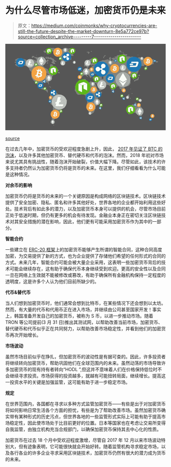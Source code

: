 # 为什么尽管市场低迷，加密货币仍是未来

> 原文：<https://medium.com/coinmonks/why-cryptocurrencies-are-still-the-future-despite-the-market-downturn-8e5a772ce97b?source=collection_archive---------7----------------------->

![](img/82015214faf2283232ce62e602ecf765.png)

[source](https://cryptosis.io/best-long-term-cryptocurrencies/)

在过去几年中，加密货币的受欢迎程度急剧上升，因此， [2017 年见证了 BTC 的泡沫](https://www.etoro.com/markets/btc)，以及许多其他加密货币、替代硬币和代币的泡沫。然而，2018 年初对市场来说尤其具有挑战性，随着泡沫开始破裂，价值大幅下降。尽管如此，该技术的许多支持者仍然认为加密货币仍将是货币的未来。在这里，我们仔细看看为什么可能是这种情况。

**对余币的影响**

加密货币仍将是货币的未来的一个关键原因是构成网络的区块链技术。区块链技术提供了安全加密、隐私、匿名和许多其他好处，世界各地的企业都开始利用这些好处。技术背后有如此多的潜力，以及加密货币本身可以提供的机会，尽管市场目前正处于低迷时期，但仍有更多的机会有待发现。金融业本身正在密切关注区块链技术对其安全措施的潜在影响，因此，他们更有可能采用加密货币作为其中的一部分。

**智能合约**

一些建立在 [ERC-20 框架](https://www.investopedia.com/news/what-erc20-and-what-does-it-mean-ethereum/)上的加密货币能够产生所谓的智能合同，这种合同高度加密，为交易提供了新的方式，也为企业提供了存储他们希望的任何形式的合同的方式。未来几年，智能合约可能会被大量企业采用，这表明一些加密货币背后的技术可能会继续存在，这有助于确保代币本身继续受到欢迎。更高的安全性以及合同一旦在网络上生效就不能被修改或篡改，有助于确保所有金融机构保持一定程度的透明度，这是许多个人认为他们目前所缺少的。

**代币&替代币**

当人们想到加密货币时，他们通常会想到比特币，在某些情况下还会想到以太坊。然而，有大量的代币和代用币正在进入市场，并继续由公司甚至国家开发！事实上，韩国准备开发自己的加密货币，被称为 S 币，以进一步推动市场。随着 TRON 等公司提前(3 月 31 日)推出其测试网，以帮助改善当前市场，加密货币、替代硬币和代币似乎正在共同努力，以帮助改善市场稳定性，并看到他们的加密货币再次开始增长。

**市场波动**

虽然市场目前似乎在挣扎，但加密货币的波动性是有据可查的。因此，许多投资者将继续转向加密货币，帮助巩固他们在全球范围内的未来。虽然动荡的市场导致许多加密货币的现有持有者转向“HODL ”,但这并不意味着人们在价格保持低位时不会继续寻求投资。市场获得的投资越多，就越有可能扭转局面，继续增长。提高这一投资水平的关键是加强监管，这可能有助于进一步稳定市场。

**规定**

在世界范围内，各国都在寻求以多种方式监管加密货币——有些是出于对加密货币将如何影响日常生活各个方面的担忧，有些是为了帮助改善市场。虽然加密货币确实带有某种形式的历史污点，但世界各地的一些监管形式实际上可能有助于提高市场稳定性，因此使市场处于比目前更好的位置。日本等国家也在考虑让交易所变得自我监管，由独立机构充当合规部门，以确保加密货币保持其去中心化的性质。

加密货币在过去 18 个月中受欢迎程度激增，尽管自 2017 年 12 月以来市场波动特别大，但有迹象表明，它可能很快就会开始好转。随着监管机构寻求稳定市场，以及各行各业的许多企业寻求采用区块链技术，加密货币仍然有很大的潜力成为货币的未来。